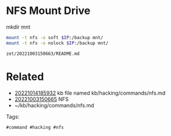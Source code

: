 # NFS Mount Drive
mkdir mnt
```bash
mount -t nfs -o soft $IP:/backup mnt/
mount -t nfs -o nolock $IP:/backup mnt/
```

` zet/20221003150663/README.md `

# Related

- [20221014185932](/zet/20221014185932/README.md) kb file named kb/hacking/commands/nfs.md
- [20221003150665](/zet/20221003150665/README.md) NFS
- ~/kb/hacking/commands/nfs.md

Tags:

    #command #hacking #nfs 
